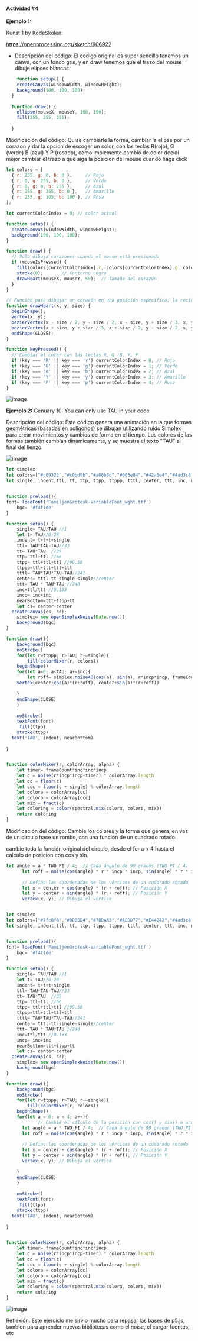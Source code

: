 #### Actividad #4 

**Ejemplo 1:** 

Kunst 1 by KodeSkolen:

https://openprocessing.org/sketch/906922

- Descripción del código: El codigo original es super sencillo tenemos un canva, con un fondo gris, y en draw tenemos que el trazo del mouse dibuje elipses blancas.
```js
    function setup() {
  	createCanvas(windowWidth, windowHeight);
  	background(100, 100, 100);
  }
  
  function draw() {
  	ellipse(mouseX, mouseY, 100, 100);
  	fill(255, 255, 255);
  	
  }	
```

Modificación del código: Quise cambiarle la forma, cambiar la elipse por un corazon y dar la opcion de escoger un color, con las teclas R(rojo), G (verde) B (azul) Y P (rosado), como implemente cambio de color decidi mejor cambiar el trazo a que siga la posicion del mouse cuando haga click

```js
let colors = [
  { r: 255, g: 0, b: 0 },     // Rojo
  { r: 0, g: 255, b: 0 },     // Verde
  { r: 0, g: 0, b: 255 },     // Azul
  { r: 255, g: 255, b: 0 },   // Amarillo
  { r: 255, g: 105, b: 180 }, // Rosa
];

let currentColorIndex = 0; // color actual

function setup() {
  createCanvas(windowWidth, windowHeight);
  background(100, 100, 100);
}

function draw() {
  // Solo dibuja corazones cuando el mouse está presionado
  if (mouseIsPressed) {
    fill(colors[currentColorIndex].r, colors[currentColorIndex].g, colors[currentColorIndex].b);
    stroke(0);       // Contorno negro
    drawHeart(mouseX, mouseY, 50);  // Tamaño del corazón
  }
}

// Función para dibujar un corazón en una posición específica, la recicle de un ejercicio de sfi1 
function drawHeart(x, y, size) {
  beginShape();
  vertex(x, y);
  bezierVertex(x - size / 2, y - size / 2, x - size, y + size / 3, x, y + size);
  bezierVertex(x + size, y + size / 3, x + size / 2, y - size / 2, x, y);
  endShape(CLOSE);
}

function keyPressed() {
  // Cambiar el color con las teclas R, G, B, Y, P
  if (key === 'R' || key === 'r') currentColorIndex = 0; // Rojo
  if (key === 'G' || key === 'g') currentColorIndex = 1; // Verde
  if (key === 'B' || key === 'b') currentColorIndex = 2; // Azul
  if (key === 'Y' || key === 'y') currentColorIndex = 3; // Amarillo
  if (key === 'P' || key === 'p') currentColorIndex = 4; // Rosa
}
```
![image](https://github.com/user-attachments/assets/20d0b9ed-6582-4142-9ff7-b6e6db7d5964)


**Ejemplo 2:**
Genuary 10: You can only use TAU in your code

Descripción del código: Este código genera una animación en la que formas geométricas (basadas en polígonos) se dibujan utilizando ruido Simplex para crear movimientos y cambios de forma en el tiempo. Los colores de las formas también cambian dinámicamente, y se muestra el texto "TAU" al final del lienzo.

![image](https://github.com/user-attachments/assets/a934af06-fbc5-459a-be22-a9d8faba2769)


```js
let simplex
let colors=["#c69322","#c0bd9b","#a08b8d","#005e84","#42a5e4","#4ad3c8","#02c287"]
let single, indent,ttl, tt, ttp, ttpp, ttppp, tttl, center, ttt, inc, nearBottom, incp, bgc


function preload(){
font= loadFont('FamiljenGrotesk-VariableFont_wght.ttf')
	bgc= '#f4f1de'
}

function setup() {
	single= TAU/TAU //1
	let t= TAU//6.28
	indent= t+t+t+single
	ttl= TAU*TAU-TAU//33
	tt= TAU*TAU  //39
	ttp= ttl+ttl //66
	ttpp= ttl+ttl+ttl //99.58
	ttppp=ttl+ttl+ttl+ttl
	tttl= TAU*TAU*TAU-TAU//241
	center= tttl-tt-single-single//center
	ttt= TAU * TAU*TAU //248
	inc=ttl/ttt //0.133
	incp= inc+inc
	nearBottom=ttt+ttpp+tt
	let cs= center+center
  createCanvas(cs, cs); 
	simplex= new openSimplexNoise(Date.now())
	background(bgc)
}

function draw(){
	background(bgc)
	noStroke()
	for(let r=ttppp; r>TAU; r-=single){
		fill(colorMixer(r, colors))
	beginShape()
	for(let a=0; a<TAU; a+=inc){
		let roff= simplex.noise4D(cos(a), sin(a), r*incp*incp, frameCount*inc*inc)*(TAU+TAU+single)
    vertex(center+cos(a)*(r+roff), center+sin(a)*(r+roff))
		
	}
	endShape(CLOSE)
	}
	
	noStroke()
	textFont(font)
	 fill(ttpp)
	stroke(ttpp)
  text('TAU', indent, nearBottom)  
	
}


function colorMixer(r, colorArray, alpha) {
	let timer= frameCount*inc*inc*incp
	let c = noise(r*incp*incp+timer) * colorArray.length
	let cc = floor(c)
	let ccc = floor(c + single) % colorArray.length
	let colora = colorArray[cc]
	let colorb = colorArray[ccc]
	let mix = fract(c)
	let coloring = color(spectral.mix(colora, colorb, mix))
	return coloring
}
```

Modificación del código: Cambie los colores y la forma que genera, en vez de un circulo hace un rombo, con una funcion de un cuadrado rotado.

cambie toda la función original del circulo, desde el for a < 4 hasta el calculo de posicion con cos y sin.

```js
let angle = a * TWO_PI / 4;  // Cada ángulo de 90 grados (TWO_PI / 4)
      let roff = noise(cos(angle) * r * incp * incp, sin(angle) * r * incp * incp, frameCount * inc * inc) * (TAU + TAU + single);
      
      // Defino las coordenadas de los vértices de un cuadrado rotado
      let x = center + cos(angle) * (r + roff); // Posición X
      let y = center + sin(angle) * (r + roff); // Posición Y
      vertex(x, y); // Dibuja el vértice
```

```js

let simplex
let colors=["#7fc8f8","#DD88D4","#7BDAA3","#AEDD77","#E44242","#4ad3c8","#02c287"]
let single, indent,ttl, tt, ttp, ttpp, ttppp, tttl, center, ttt, inc, nearBottom, incp, bgc


function preload(){
font= loadFont('FamiljenGrotesk-VariableFont_wght.ttf')
	bgc= '#f4f1de'
}

function setup() {
	single= TAU/TAU //1
	let t= TAU//6.28
	indent= t+t+t+single
	ttl= TAU*TAU-TAU//33
	tt= TAU*TAU  //39
	ttp= ttl+ttl //66
	ttpp= ttl+ttl+ttl //99.58
	ttppp=ttl+ttl+ttl+ttl
	tttl= TAU*TAU*TAU-TAU//241
	center= tttl-tt-single-single//center
	ttt= TAU * TAU*TAU //248
	inc=ttl/ttt //0.133
	incp= inc+inc
	nearBottom=ttt+ttpp+tt
	let cs= center+center
  createCanvas(cs, cs); 
	simplex= new openSimplexNoise(Date.now())
	background(bgc)
}

function draw(){
	background(bgc)
	noStroke()
	for(let r=ttppp; r>TAU; r-=single){
		fill(colorMixer(r, colors))
	beginShape()
	for(let a = 0; a < 4; a++){
		    // Cambié el cálculo de la posición con cos() y sin() a una lógica de cuadrado
      let angle = a * TWO_PI / 4;  // Cada ángulo de 90 grados (TWO_PI / 4)
      let roff = noise(cos(angle) * r * incp * incp, sin(angle) * r * incp * incp, frameCount * inc * inc) * (TAU + TAU + single);
      
      // Defino las coordenadas de los vértices de un cuadrado rotado
      let x = center + cos(angle) * (r + roff); // Posición X
      let y = center + sin(angle) * (r + roff); // Posición Y
      vertex(x, y); // Dibuja el vértice
		
	}
	endShape(CLOSE)
	}
	
	noStroke()
	textFont(font)
	 fill(ttpp)
	stroke(ttpp)
  text('TAU', indent, nearBottom)  
	
}


function colorMixer(r, colorArray, alpha) {
	let timer= frameCount*inc*inc*incp
	let c = noise(r*incp*incp+timer) * colorArray.length
	let cc = floor(c)
	let ccc = floor(c + single) % colorArray.length
	let colora = colorArray[cc]
	let colorb = colorArray[ccc]
	let mix = fract(c)
	let coloring = color(spectral.mix(colora, colorb, mix))
	return coloring
}

```
![image](https://github.com/user-attachments/assets/c1435850-4514-41b9-9121-b4730a39a1a4)


Reflexión: Este ejercicio me sirvio mucho para repasar las bases de p5.js, tambien para aprender nuevas bibliotecas como el noise, el cargar fuentes, etc
